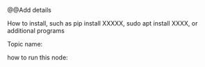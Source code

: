 @@Add details

How to install, such as pip install XXXXX, sudo apt install XXXX, or additional programs

Topic name:

how to run this node:
